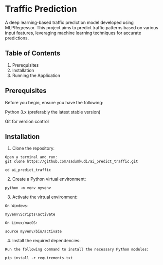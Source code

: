 # Traffic Prediction

A deep learning-based traffic prediction model developed using MLPRegressor. This project aims to predict traffic patterns based on various input features, leveraging machine learning techniques for accurate predictions.

## Table of Contents
1. Prerequisites
2. Installation
3. Running the Application   

## Prerequisites
Before you begin, ensure you have the following:

Python 3.x (preferably the latest stable version)

Git for version control

## Installation
1.   Clone the repository:


    Open a terminal and run:   
    git clone https://github.com/sadumkudi/ai_predict_traffic.git

    cd ai_predict_traffic
2.   Create a Python virtual environment:
   
    python -m venv myvenv

3.   Activate the virtual environment:

    On Windows:
    
    myvenv\Scripts\activate

    On Linux/macOS:
    
    source myvenv/bin/activate


4.   Install the required dependencies:
   
    Run the following command to install the necessary Python modules:

    pip install -r requirements.txt



